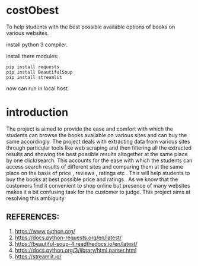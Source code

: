 # costObest

To help students with the best possible available options of books on various websites.

install python 3 compiler.
  
  install there modules: 
  
    pip install requests 
    pip install BeautifulSoup 
    pip install streamlit 


now can run in local host.


# introduction
  
  The project is aimed to provide the ease and comfort with which the students can browse the
books available on various sites and can buy the same accordingly. The project deals with
extracting data from various sites through particular tools like web scraping and then filtering all 
the extracted results and showing the best possible results altogether at the same place by one 
click/search. This accounts for the ease with which the students can access search results of 
different sites and comparing them at the same place on the basis of price , reviews , ratings etc 
. This will help students to buy the books at best possible price and ratings . As we know that 
the customers find it convenient to shop online but presence of many websites makes it a bit 
confusing task for the customer to judge. This project aims at resolving this ambiguity


## REFERENCES:

1. https://www.python.org/ 
2. https://docs.python-requests.org/en/latest/ 
3. https://beautiful-soup-4.readthedocs.io/en/latest/ 
4. https://docs.python.org/3/library/html.parser.html 
5. https://streamlit.io/ 







    
